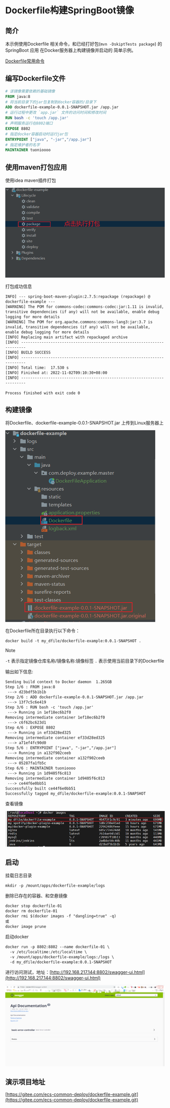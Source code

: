 # Dockerfile构建SpringBoot镜像

## 简介
本示例使用Dockerfile 相关命令，和已经打好包(`mvn -DskiptTests package`) 的SpringBoot 应用 在Docker服务器上构建镜像并启动的 简单示例。

[Dockerfile常用命令](../usage/docker-dockerfile.md)

## 编写Dockerfile文件
```dockerfile
# 该镜像需要依赖的基础镜像
FROM java:8
# 将当前目录下的jar包复制到docker容器的/目录下
ADD dockerfile-example-0.0.1-SNAPSHOT.jar /app.jar
# 运行过程中更改 `app.jar` 文件的访问时间和修改时间
RUN bash -c 'touch /app.jar'
# 声明服务运行在8802端口
EXPOSE 8802
# 指定docker容器启动时运行jar包
ENTRYPOINT ["java", "-jar","/app.jar"]
# 指定维护者的名字
MAINTAINER tuonioooo
```

## 使用maven打包应用
使用idea maven插件打包

![](../assets/advanced/dockerfile_04.png)

打包成功信息

```shell
INFO] --- spring-boot-maven-plugin:2.7.5:repackage (repackage) @ dockerfile-example ---
[WARNING] The POM for commons-codec:commons-codec:jar:1.11 is invalid, transitive dependencies (if any) will not be available, enable debug logging for more details
[WARNING] The POM for org.apache.commons:commons-lang3:jar:3.7 is invalid, transitive dependencies (if any) will not be available, enable debug logging for more details
[INFO] Replacing main artifact with repackaged archive
[INFO] ------------------------------------------------------------------------
[INFO] BUILD SUCCESS
[INFO] ------------------------------------------------------------------------
[INFO] Total time:  17.530 s
[INFO] Finished at: 2022-11-02T09:10:30+08:00
[INFO] ------------------------------------------------------------------------

Process finished with exit code 0
```

## 构建镜像
将Dockerfile、dockerfile-example-0.0.1-SNAPSHOT.jar 上传到Linux服务器上

![](../assets/advanced/dockerfile_05.png)

在Dockerfile所在目录执行以下命令：

```shell
docker build -t my_dfile/dockerfile-example:0.0.1-SNAPSHOT .
```

> [!NOTE]
>
> `-t` 表示指定镜像仓库名称/镜像名称:镜像标签 `.` 表示使用当前目录下的Dockerfile

输出如下信息:

```shell
Sending build context to Docker daemon  1.265GB
Step 1/6 : FROM java:8
 ---> d23bdf5b1b1b
Step 2/6 : ADD dockerfile-example-0.0.1-SNAPSHOT.jar /app.jar
 ---> 13f7c5c6e419
Step 3/6 : RUN bash -c 'touch /app.jar'
 ---> Running in 1ef18ec6b2f0
Removing intermediate container 1ef18ec6b2f0
 ---> c6f62bc623d1
Step 4/6 : EXPOSE 8802
 ---> Running in ef33d28ed325
Removing intermediate container ef33d28ed325
 ---> a71ef4fc90d0
Step 5/6 : ENTRYPOINT ["java", "-jar","/app.jar"]
 ---> Running in a132f902ceeb
Removing intermediate container a132f902ceeb
 ---> 05287fa1fb5c
Step 6/6 : MAINTAINER tuonioooo
 ---> Running in 1d9405f6c813
Removing intermediate container 1d9405f6c813
 ---> ce44f6e0bb51
Successfully built ce44f6e0bb51
Successfully tagged my_dfile/dockerfile-example:0.0.1-SNAPSHOT
```

查看镜像

![](../assets/advanced/dockerfile_02.png)

## 启动
挂载日志目录

```shell
mkdir -p /mount/apps/dockerfile-example/logs
```

删除已存在的容器、和空悬镜像

```shell
docker stop dockerfile-01
docker rm dockerfile-01
docker rmi $(docker images -f "dangling=true" -q)
或
docker image prune
```

启动docker

```shell
docker run -p 8802:8802 --name dockerfile-01 \
  -v /etc/localtime:/etc/localtime \
  -v /mount/apps/dockerfile-example/logs:/logs \
  -d my_dfile/dockerfile-example:0.0.1-SNAPSHOT
```

进行访问测试，地址：[http://192.168.217.144:8802/swagger-ui.html](http://192.168.217.144:8802/swagger-ui.html)

![](../assets/advanced/dockerfile_03.png)

## 演示项目地址
[https://gitee.com/ecs-common-deploy/dockerfile-example.git](https://gitee.com/ecs-common-deploy/dockerfile-example.git)

